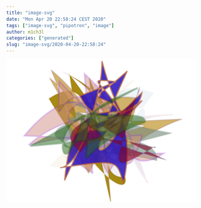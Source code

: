 ```yaml
---
title: "image-svg"
date: "Mon Apr 20 22:58:24 CEST 2020"
tags: ["image-svg", "pipotron", "image"]
author: m1ch3l
categories: ["generated"]
slug: "image-svg/2020-04-20-22:58:24"
---
```


![](image.svg)
